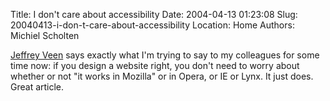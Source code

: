 Title: I don't care about accessibility
Date: 2004-04-13 01:23:08
Slug: 20040413-i-don-t-care-about-accessibility
Location: Home
Authors: Michiel Scholten

<p><a href="http://www.veen.com/jeff/archives/000503.html">Jeffrey Veen</a> says exactly what I'm trying to say to my colleagues for some time now: if you design a website right, you don't need to worry about whether or not "it works in Mozilla" or in Opera, or IE or Lynx. It just does. Great article.</p>
